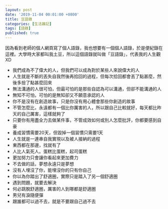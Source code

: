 ```yaml
---
layout: post
date: '2019-11-04 00:01:00 +0800'
title: 豆語錄
categories: [生活雜記]
tags: [語錄]
published: true
---
```


因為看到老師的個人網頁寫了個人語錄，我也想要有一個個人語錄，於是便紀錄在這裡。大學時大家都叫我土豆，所以這個語錄就叫做「豆語錄」，代表我的人生觀XD

* 我們成為不了偉大的人，但我們可以成為對於某些人來說偉大的人
* 人生就是不斷的丟失自我然後再拾回的過程，但每次拾回都會丟了點甚麼，然後多撿了點甚麼回來
* 無法溝通的人很可怕，但最可怕的是那些自認為可以溝通，但卻不能溝通的人
* 無知不可怕，可怕的是無知卻又不願意承認的人
* 你不是沒有在創造故事，只是你沒有用心體會那些你創造的故事
* 不管怎麼比，永遠都有一個比你厲害的人，所以跟自己比較就好，每天都比昨天的自己厲害，這樣就夠了
* 只要你有用盡全力去做某件事，不管成效如何或別人怎麼批評，你都要感到自豪
* 養成習慣需要20天，但毀掉一個習慣只需要1天
* 人生就是一連串自我實現以及被人接納的過程
* 東西都在那邊，找就有了
* 人比人氣死人。蛋糕比蛋糕，起司蛋糕
* 更加努力只會讓你看起來更加費力
* 不去做的話，夢想永遠只是夢想
* 沒有人埋沒了你，能埋沒你的只有你自己
* 你以為你踏出了舒適圈，實際只是踏入了另一個舒適圈
* 遇到問題，就要去解決
* 何必跳脫舒適圈，厲害的人到哪都是舒適圈
* 男兒有淚隨便彈
* 跟誰都可以過不去，就是不要跟自己過不去
